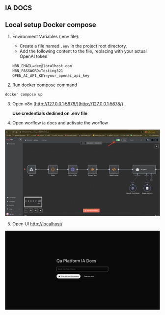 ## IA DOCS

## Local setup Docker compose

1. Environment Variables (.env file):
   - Create a file named `.env` in the project root directory.
   - Add the following content to the file, replacing with your actual OpenAI token:
    ```env
    N8N_EMAIL=dev@localhost.com
    N8N_PASSWORD=Testing321
    OPEN_AI_API_KEY=your_openai_api_key
    ```

2. Run docker compose command

```bash
docker compose up
```

3. Open n8n [http://127.0.0.1:5678/](http://127.0.0.1:5678/)

    **Use credentials dedined on .env file**

4. Open worflow ia docs and activate the worflow

![n8n](docs/n8n.png)

5. Open UI [http://localhost/](http://localhost/)

![ui](docs/ui.png)
